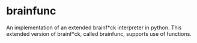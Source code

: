 # brainfunc
An implementation of an extended brainf\*ck interpreter in python. This extended version of brainf\*ck, called brainfunc, supports use of functions.
